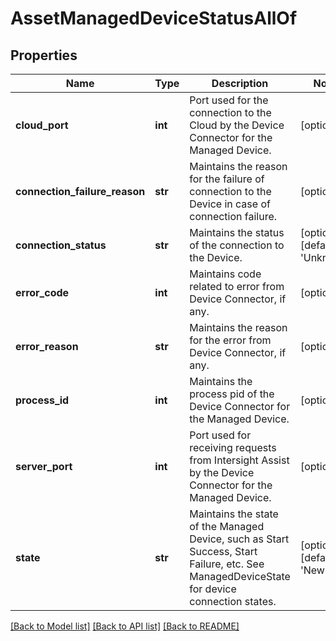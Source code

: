 # AssetManagedDeviceStatusAllOf

## Properties
Name | Type | Description | Notes
------------ | ------------- | ------------- | -------------
**cloud_port** | **int** | Port used for the connection to the Cloud by the Device Connector for the Managed Device.   | [optional] 
**connection_failure_reason** | **str** | Maintains the reason for the failure of connection to the Device in case of connection failure.   | [optional] 
**connection_status** | **str** | Maintains the status of the connection to the Device.   | [optional] [default to 'Unknown']
**error_code** | **int** | Maintains code related to error from Device Connector, if any.   | [optional] 
**error_reason** | **str** | Maintains the reason for the error from Device Connector, if any.   | [optional] 
**process_id** | **int** | Maintains the process pid of the Device Connector for the Managed Device.   | [optional] 
**server_port** | **int** | Port used for receiving requests from Intersight Assist by the Device Connector for the Managed Device.   | [optional] 
**state** | **str** | Maintains the state of the Managed Device, such as Start Success, Start Failure, etc. See ManagedDeviceState for device connection states.    | [optional] [default to 'New']

[[Back to Model list]](../README.md#documentation-for-models) [[Back to API list]](../README.md#documentation-for-api-endpoints) [[Back to README]](../README.md)


